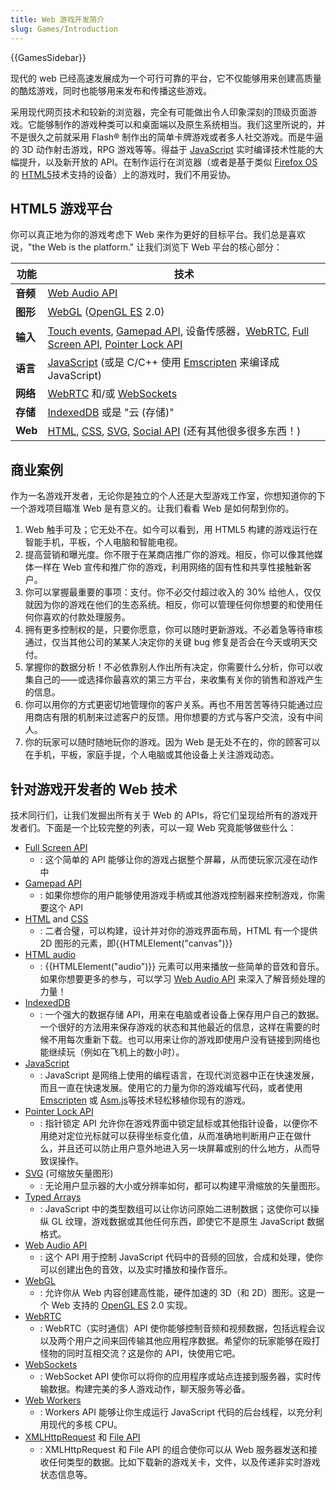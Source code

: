 ```yaml
---
title: Web 游戏开发简介
slug: Games/Introduction
---
```


{{GamesSidebar}}

现代的 web 已经高速发展成为一个可行可靠的平台，它不仅能够用来创建高质量的酷炫游戏，同时也能够用来发布和传播这些游戏。

采用现代网页技术和较新的浏览器，完全有可能做出令人印象深刻的顶级页面游戏。它能够制作的游戏种类可以和桌面端以及原生系统相当。我们这里所说的，并不是很久之前就采用 Flash® 制作出的简单卡牌游戏或者多人社交游戏。而是牛逼的 3D 动作射击游戏，RPG 游戏等等。得益于 [JavaScript](/zh-CN/docs/JavaScript) 实时编译技术性能的大幅提升，以及新开放的 API。在制作运行在浏览器（或者是基于类似 [Firefox OS](/zh-CN/docs/Mozilla/Firefox_OS) 的 [HTML5](/zh-CN/docs/HTML/HTML5)技术支持的设备）上的游戏时，我们不用妥协。

## HTML5 游戏平台

你可以真正地为你的游戏考虑下 Web 来作为更好的目标平台。我们总是喜欢说，"the Web is the platform." 让我们浏览下 Web 平台的核心部分：

| 功能     | 技术                                                                                                                                                                                                                                                                      |
| -------- | ------------------------------------------------------------------------------------------------------------------------------------------------------------------------------------------------------------------------------------------------------------------------- |
| **音频** | [Web Audio API](/zh-CN/docs/Web/API/Web_Audio_API)                                                                                                                                                                                                                        |
| **图形** | [WebGL](/zh-CN/docs/WebGL) ([OpenGL ES](http://www.khronos.org/opengles/) 2.0)                                                                                                                                                                                            |
| **输入** | [Touch events](/zh-CN/docs/DOM/Touch_events), [Gamepad API](/zh-CN/docs/Web/API/Gamepad_API/Using_the_Gamepad_API), 设备传感器，[WebRTC](/zh-CN/docs/WebRTC), [Full Screen API](/zh-CN/docs/Web/API/Fullscreen_API), [Pointer Lock API](/zh-CN/docs/API/Pointer_Lock_API) |
| **语言** | [JavaScript](/zh-CN/docs/JavaScript) (或是 C/C++ 使用 [Emscripten](https://github.com/kripken/emscripten/wiki) 来编译成 JavaScript)                                                                                                                                       |
| **网络** | [WebRTC](/zh-CN/docs/WebRTC) 和/或 [WebSockets](/zh-CN/docs/Web/API/WebSockets_API)                                                                                                                                                                                       |
| **存储** | [IndexedDB](/zh-CN/docs/IndexedDB) 或是 "云 (存储)"                                                                                                                                                                                                                       |
| **Web**  | [HTML](/zh-CN/docs/HTML), [CSS](/zh-CN/docs/CSS), [SVG](/zh-CN/docs/SVG), [Social API](/zh-CN/docs/Mozilla/Projects/Social_API) (还有其他很多很多东西！)                                                                                                                  |

## 商业案例

作为一名游戏开发者，无论你是独立的个人还是大型游戏工作室，你想知道你的下一个游戏项目瞄准 Web 是有意义的。让我们看看 Web 是如何帮到你的。

1. Web 触手可及；它无处不在。如今可以看到，用 HTML5 构建的游戏运行在智能手机，平板，个人电脑和智能电视。
2. 提高营销和曝光度。你不限于在某商店推广你的游戏。相反，你可以像其他媒体一样在 Web 宣传和推广你的游戏，利用网络的固有性和共享性接触新客户。
3. 你可以掌握最重要的事项：支付。你不必交付超过收入的 30% 给他人，仅仅就因为你的游戏在他们的生态系统。相反，你可以管理任何你想要的和使用任何你喜欢的付款处理服务。
4. 拥有更多控制权的是，只要你愿意，你可以随时更新游戏。不必着急等待审核通过，仅当其他公司的某某人决定你的关键 bug 修复是否会在今天或明天交付。
5. 掌握你的数据分析！不必依靠别人作出所有决定，你需要什么分析，你可以收集自己的——或选择你最喜欢的第三方平台，来收集有关你的销售和游戏产生的信息。
6. 你可以用你的方式更密切地管理你的客户关系。再也不用苦苦等待只能通过应用商店有限的机制来过滤客户的反馈。用你想要的方式与客户交流，没有中间人。
7. 你的玩家可以随时随地玩你的游戏。因为 Web 是无处不在的，你的顾客可以在手机，平板，家庭手提，个人电脑或其他设备上关注游戏动态。

## 针对游戏开发者的 Web 技术

技术同行们，让我们发掘出所有关于 Web 的 APIs，将它们呈现给所有的游戏开发者们。下面是一个比较完整的列表，可以一窥 Web 究竟能够做些什么：

- [Full Screen API](/zh-CN/docs/Web/API/Fullscreen_API)
  - : 这个简单的 API 能够让你的游戏占据整个屏幕，从而使玩家沉浸在动作中
- [Gamepad API](/zh-CN/docs/Web/API/Gamepad_API/Using_the_Gamepad_API)
  - : 如果你想你的用户能够使用游戏手柄或其他游戏控制器来控制游戏，你需要这个 API
- [HTML](/zh-CN/docs/HTML) and [CSS](/zh-CN/docs/CSS)
  - : 二者合璧，可以构建，设计并对你的游戏界面布局，HTML 有一个提供 2D 图形的元素，即{{HTMLElement("canvas")}}
- [HTML audio](/zh-CN/docs/HTML/Element/audio)
  - : {{HTMLElement("audio")}} 元素可以用来播放一些简单的音效和音乐。如果你想要更多的参与，可以学习 [Web Audio API](/zh-CN/docs/Web/API/Web_Audio_API) 来深入了解音频处理的力量！
- [IndexedDB](/zh-CN/docs/IndexedDB)
  - : 一个强大的数据存储 API，用来在电脑或者设备上保存用户自己的数据。一个很好的方法用来保存游戏的状态和其他最近的信息，这样在需要的时候不用每次重新下载。也可以用来让你的游戏即使用户没有链接到网络也能继续玩（例如在飞机上的数小时）。
- [JavaScript](/zh-CN/docs/JavaScript)
  - : JavaScript 是网络上使用的编程语言，在现代浏览器中正在快速发展，而且一直在快速发展。使用它的力量为你的游戏编写代码，或者使用 [Emscripten](https://github.com/kripken/emscripten/wiki) 或 [Asm.js](http://asmjs.org/spec/latest/)等技术轻松移植你现有的游戏。
- [Pointer Lock API](/zh-CN/docs/API/Pointer_Lock_API)
  - : 指针锁定 API 允许你在游戏界面中锁定鼠标或其他指针设备，以便你不用绝对定位光标就可以获得坐标变化值，从而准确地判断用户正在做什么，并且还可以防止用户意外地进入另一块屏幕或别的什么地方，从而导致误操作。
- [SVG](/zh-CN/docs/SVG) (可缩放矢量图形)
  - : 无论用户显示器的大小或分辨率如何，都可以构建平滑缩放的矢量图形。
- [Typed Arrays](/zh-CN/docs/JavaScript/Typed_arrays)
  - : JavaScript 中的类型数组可以让你访问原始二进制数据；这使你可以操纵 GL 纹理，游戏数据或其他任何东西，即使它不是原生 JavaScript 数据格式。
- [Web Audio API](/zh-CN/docs/Web/API/Web_Audio_API)
  - : 这个 API 用于控制 JavaScript 代码中的音频的回放，合成和处理，使你可以创建出色的音效，以及实时播放和操作音乐。
- [WebGL](/zh-CN/docs/WebGL)
  - : 允许你从 Web 内容创建高性能，硬件加速的 3D（和 2D）图形。这是一个 Web 支持的 [OpenGL ES](https://www.khronos.org/opengles/) 2.0 实现。
- [WebRTC](/zh-CN/docs/WebRTC)
  - : WebRTC（实时通信）API 使你能够控制音频和视频数据，包括远程会议以及两个用户之间来回传输其他应用程序数据。希望你的玩家能够在殴打怪物的同时互相交流？这是你的 API，快使用它吧。
- [WebSockets](/zh-CN/docs/Web/API/WebSockets_API)
  - : WebSocket API 使你可以将你的应用程序或站点连接到服务器，实时传输数据。构建完美的多人游戏动作，聊天服务等必备。
- [Web Workers](/zh-CN/docs/DOM/Using_web_workers)
  - : Workers API 能够让你生成运行 JavaScript 代码的后台线程，以充分利用现代的多核 CPU。
- [XMLHttpRequest](/zh-CN/docs/DOM/XMLHttpRequest) 和 [File API](/zh-CN/docs/Web/API/File_and_Directory_Entries_API)
  - : XMLHttpRequest 和 File API 的组合使你可以从 Web 服务器发送和接收任何类型的数据。比如下载新的游戏关卡，文件，以及传递非实时游戏状态信息等。
